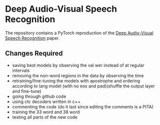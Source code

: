 # Deep Audio-Visual Speech Recognition

The repository contains a PyTorch reproduction of the [Deep Audio-Visual Speech Recognition](https://arxiv.org/abs/1809.02108) paper.


## Changes Required
- saving best models by observing the val wer instead of at regular intervals
- removing the non-word regions in the data by observing the time
- retraining/fine-tuning the models with apostrophe and ordering according to lang model (with no eos and pad)(shuffle the output layer and fine-tune) 
- going through github code
- using ctc decoders written in c++
- commenting the code (do it last since editing the comments is a PITA)
- training the 33 word and 38 word
- testing all parts of the new code